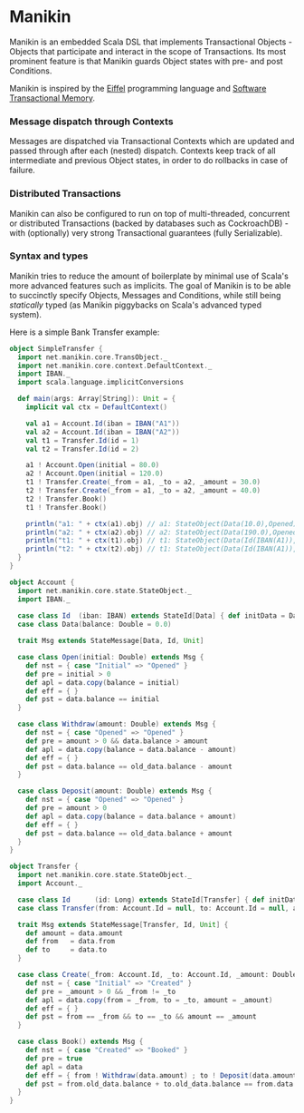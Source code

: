 # Manikin
Manikin is an embedded Scala DSL that implements Transactional Objects - Objects that participate and interact in the scope of Transactions.
Its most prominent feature is that Manikin guards Object states with pre- and post Conditions.

Manikin is inspired by the [Eiffel](https://www.eiffel.com) programming language and [Software Transactional Memory](https://en.wikipedia.org/wiki/Software_transactional_memory).

### Message dispatch through Contexts
Messages are dispatched via Transactional Contexts which are updated and passed through after each (nested) dispatch.
Contexts keep track of all intermediate and previous Object states, in order to do rollbacks in case of failure.

### Distributed Transactions
Manikin can also be configured to run on top of multi-threaded, concurrent or distributed Transactions (backed by databases such as CockroachDB) - with (optionally) very strong Transactional guarantees (fully Serializable).  
                                                           
### Syntax and types
Manikin tries to reduce the amount of boilerplate by minimal use of Scala's more advanced features such as implicits. 
The goal of Manikin is to be able to succinctly specify Objects, Messages and Conditions, while still being *statically* typed (as Manikin piggybacks on Scala's advanced typed system). 

Here is a simple Bank Transfer example:
```scala
object SimpleTransfer {
  import net.manikin.core.TransObject._
  import net.manikin.core.context.DefaultContext._
  import IBAN._
  import scala.language.implicitConversions

  def main(args: Array[String]): Unit = {
    implicit val ctx = DefaultContext()

    val a1 = Account.Id(iban = IBAN("A1"))
    val a2 = Account.Id(iban = IBAN("A2"))
    val t1 = Transfer.Id(id = 1)
    val t2 = Transfer.Id(id = 2)

    a1 ! Account.Open(initial = 80.0)
    a2 ! Account.Open(initial = 120.0)
    t1 ! Transfer.Create(_from = a1, _to = a2, _amount = 30.0)
    t2 ! Transfer.Create(_from = a1, _to = a2, _amount = 40.0)
    t2 ! Transfer.Book()
    t1 ! Transfer.Book()

    println("a1: " + ctx(a1).obj) // a1: StateObject(Data(10.0),Opened)
    println("a2: " + ctx(a2).obj) // a2: StateObject(Data(190.0),Opened)
    println("t1: " + ctx(t1).obj) // t1: StateObject(Data(Id(IBAN(A1)),Id(IBAN(A2)),30.0),Booked)
    println("t2: " + ctx(t2).obj) // t1: StateObject(Data(Id(IBAN(A1)),Id(IBAN(A2)),40.0),Booked)
  }
}
```
```scala
object Account {
  import net.manikin.core.state.StateObject._
  import IBAN._
  
  case class Id  (iban: IBAN) extends StateId[Data] { def initData = Data() }
  case class Data(balance: Double = 0.0)

  trait Msg extends StateMessage[Data, Id, Unit]

  case class Open(initial: Double) extends Msg {
    def nst = { case "Initial" => "Opened" }
    def pre = initial > 0
    def apl = data.copy(balance = initial)
    def eff = { }
    def pst = data.balance == initial
  }

  case class Withdraw(amount: Double) extends Msg {
    def nst = { case "Opened" => "Opened" }
    def pre = amount > 0 && data.balance > amount
    def apl = data.copy(balance = data.balance - amount)
    def eff = { }
    def pst = data.balance == old_data.balance - amount
  }

  case class Deposit(amount: Double) extends Msg {
    def nst = { case "Opened" => "Opened" }
    def pre = amount > 0
    def apl = data.copy(balance = data.balance + amount)
    def eff = { }
    def pst = data.balance == old_data.balance + amount
  }
}
```
```scala
object Transfer {
  import net.manikin.core.state.StateObject._
  import Account._

  case class Id      (id: Long) extends StateId[Transfer] { def initData = Transfer() }
  case class Transfer(from: Account.Id = null, to: Account.Id = null, amount: Double = 0.0)

  trait Msg extends StateMessage[Transfer, Id, Unit] {
    def amount = data.amount
    def from   = data.from
    def to     = data.to
  }

  case class Create(_from: Account.Id, _to: Account.Id, _amount: Double) extends Msg {
    def nst = { case "Initial" => "Created" }
    def pre = _amount > 0 && _from != _to
    def apl = data.copy(from = _from, to = _to, amount = _amount)
    def eff = { }
    def pst = from == _from && to == _to && amount == _amount
  }

  case class Book() extends Msg {
    def nst = { case "Created" => "Booked" }
    def pre = true
    def apl = data
    def eff = { from ! Withdraw(data.amount) ; to ! Deposit(data.amount) }
    def pst = from.old_data.balance + to.old_data.balance == from.data.balance + to.data.balance
  }
}
```
